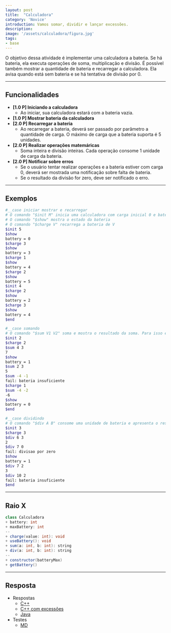 ```yaml
---
layout: post
title:  "Calculadora"
category: 'Novice' 
introduction: Vamos somar, dividir e lançar excessões.
description:
image: '/assets/calculadora/figura.jpg'
tags:
- base
---
```


O objetivo dessa atividade é implementar uma calculadora a bateria. Se há bateria, ela executa operações de soma, multiplicação e divisão. É possível também mostrar a quantidade de bateria e recarregar a calculadora. Ela avisa quando está sem bateria e se há tentativa de divisão por 0.


---
## Funcionalidades

- **[1.0 P] Iniciando a calculadora** 
    - Ao iniciar, sua calculadora estará com a bateria vazia.
- **[1.0 P] Mostrar bateria da calculadora**
- **[2.0 P] Recarregar a bateria**
    - Ao recarregar a bateria, deverá ser passado por parâmetro a quantidade de carga. O máximo de carga que a bateria suporta é 5 unidades.
- **[2.0 P] Realizar operações matemáricas**
    - Soma inteira e divisão inteiras. Cada operação consome 1 unidade de carga da bateria.
- **[2.0 P] Notificar sobre erros**
    - Se o usuário tentar realizar operações e a bateria estiver com carga 0, deverá ser mostrada uma notificação sobre falta de bateria.
    - Se o resultado da divisão for zero, deve ser notificado o erro.

---
## Exemplos

```bash
#__case iniciar mostrar e recarregar
# O comando "$init M" inicia uma calculadora com carga inicial 0 e bateria máxima M.
# O comando "$show" mostra o estado da bateria
# O comando "$charge V" recarrega a bateria de V
$init 5
$show
battery = 0
$charge 3
$show
battery = 3
$charge 1
$show
battery = 4
$charge 2
$show
battery = 5
$init 4
$charge 2
$show
battery = 2
$charge 3
$show
battery = 4
$end
```

```bash
#__case somando
# O comando "$sum V1 V2" soma e mostra o resultado da soma. Para isso ele precisa gastar uma unidade de bateria. Caso não exista bateria suficiente informe.
$init 2
$charge 2
$sum 4 3
7
$show
battery = 1
$sum 2 3
5
$sum -4 -1
fail: bateria insuficiente
$charge 1
$sum -4 -2
-6
$show
battery = 0
$end
```

```bash
#__case dividindo
# O comando "$div A B" consome uma unidade de bateria e apresenta o resultado da divisão inteira entre os números inteiros A e B. Se B for 0 ou não houver bateria, informe os erros. Tentar dividir por 0 consome uma unidade de bateria.
$init 3
$charge 3
$div 6 3
2
$div 7 0
fail: divisao por zero
$show
battery = 1
$div 7 2
3
$div 10 2
fail: bateria insuficiente
$end
```

---
## Raio X

```java
class Calculadora  
+ battery: int
+ maxBattery: int
--
+ charge(value: int): void
+ useBattery(): void
+ sum(a: int, b: int): string
+ div(a: int, b: int): string
--
+ constructor(batteryMax)
+ getBattery()
```

---

## Resposta

- Respostas
    - [C++](https://qxcodepoo.github.io/assets/calculadora/solver.cpp)
    - [C++ com excessões](https://qxcodepoo.github.io/assets/calculadora/solver_ex.cpp)
    - [Java](https://qxcodepoo.github.io/assets/calculadora/Controller.java)
- Testes
    - [MD](https://qxcodepoo.github.io/assets/calculadora/t.md)
    
